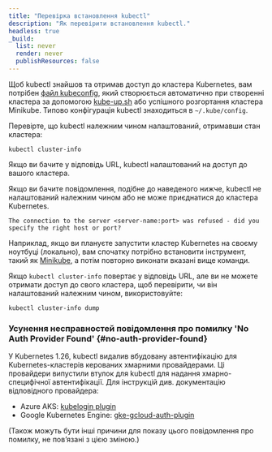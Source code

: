 ```yaml
---
title: "Перевірка встановлення kubectl"
description: "Як перевірити встановлення kubectl."
headless: true
_build:
  list: never
  render: never
  publishResources: false
---
```


Щоб kubectl знайшов та отримав доступ до кластера Kubernetes, вам потрібен
[файл kubeconfig](/docs/concepts/configuration/organize-cluster-access-kubeconfig/), який створюється автоматично при створенні кластера за допомогою [kube-up.sh](https://github.com/kubernetes/kubernetes/blob/master/cluster/kube-up.sh) або успішного розгортання кластера Minikube. Типово конфігурація kubectl знаходиться в `~/.kube/config`.

Перевірте, що kubectl належним чином налаштований, отримавши стан кластера:

```shell
kubectl cluster-info
```

Якщо ви бачите у відповідь URL, kubectl налаштований на доступ до вашого кластера.

Якщо ви бачите повідомлення, подібне до наведеного нижче, kubectl не налаштований належним чином або не може приєднатися до кластера Kubernetes.

```console
The connection to the server <server-name:port> was refused - did you specify the right host or port?
```

Наприклад, якщо ви плануєте запустити кластер Kubernetes на своєму ноутбуці (локально), вам спочатку потрібно встановити інструмент, такий як [Minikube](https://minikube.sigs.k8s.io/docs/start/), а потім повторно виконати вказані вище команди.

Якщо `kubectl cluster-info` повертає у відповідь URL, але ви не можете отримати доступ до свого кластера, щоб перевірити, чи він налаштований належним чином, використовуйте:

```shell
kubectl cluster-info dump
```

### Усунення несправностей повідомлення про помилку 'No Auth Provider Found' {#no-auth-provider-found}

У Kubernetes 1.26, kubectl видалив вбудовану автентифікацію для Kubernetes-кластерів керованих хмарними провайдерами. Ці провайдери випустили втулок для kubectl для надання хмарно-специфічної автентифікації. Для інструкцій див. документацію відповідного провайдера:

* Azure AKS: [kubelogin plugin](https://azure.github.io/kubelogin/)
* Google Kubernetes Engine: [gke-gcloud-auth-plugin](https://cloud.google.com/kubernetes-engine/docs/how-to/cluster-access-for-kubectl#install_plugin)

(Також можуть бути інші причини для показу цього повідомлення про помилку, не повʼязані з цією зміною.)
